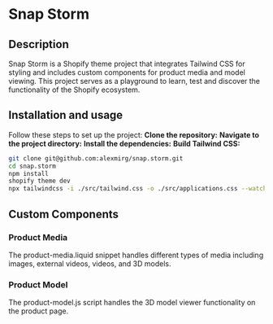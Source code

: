 # Snap Storm

## Description

Snap Storm is a Shopify theme project that integrates Tailwind CSS for styling and includes custom components for product media and model viewing.
This project serves as a playground to learn, test and discover the functionality of the Shopify ecosystem.

## Installation and usage

Follow these steps to set up the project:
**Clone the repository:**
**Navigate to the project directory:**
**Install the dependencies:**
**Build Tailwind CSS:**

```bash
git clone git@github.com:alexmirg/snap.storm.git
cd snap.storm
npm install
shopify theme dev
npx tailwindcss -i ./src/tailwind.css -o ./src/applications.css --watch
```

## Custom Components

### Product Media

The product-media.liquid snippet handles different types of media including images, external videos, videos, and 3D models.

### Product Model

The product-model.js script handles the 3D model viewer functionality on the product page.
